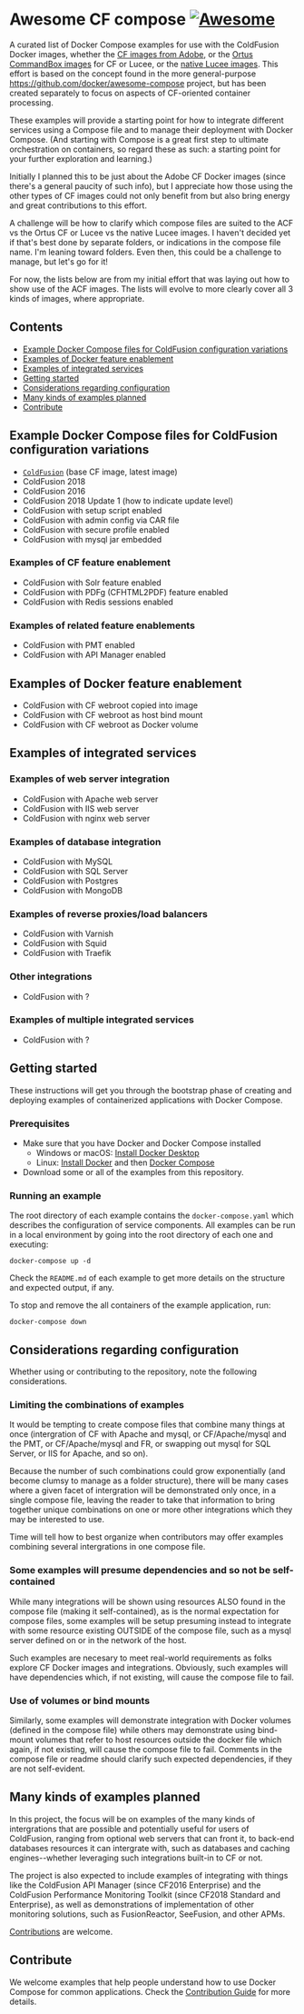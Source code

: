 # Awesome CF compose  [![Awesome](https://awesome.re/badge.svg)](https://awesome.re)

A curated list of Docker Compose examples for use with the ColdFusion Docker images, whether the [CF images from Adobe](https://bintray.com/eaps/coldfusion), or the [Ortus CommandBox images](https://hub.docker.com/r/ortussolutions/commandbox/) for CF or Lucee, or the [native Lucee images](https://hub.docker.com/r/lucee/lucee). This effort is based on the concept found in the more general-purpose https://github.com/docker/awesome-compose project, but has been created separately to focus on aspects of CF-oriented container  processing.

These examples will provide a starting point for how to integrate different services using a Compose file and to manage their deployment with Docker Compose. (And starting with Compose is a great first step to ultimate orchestration on containers, so regard these as such: a starting point for your further exploration and learning.)

Initially I planned this to be just about the Adobe CF Docker images (since there's a general paucity of such info), but I appreciate how those using the other types of CF images could not only benefit from but also bring energy and great contributions to this effort.

A challenge will be how to clarify which compose files are suited to the ACF vs the Ortus CF or Lucee vs the native Lucee images. I haven't decided yet if that's best done by separate folders, or indications in the compose file name. I'm leaning toward folders. Even then, this could be a challenge to manage, but let's go for it!

For now, the lists below are from my initial effort that was laying out how to show use of the ACF images. The lists will evolve to more clearly cover all 3 kinds of images, where appropriate.

## Contents
- [Example Docker Compose files for ColdFusion configuration variations](Example-Docker-Compose-files-for-ColdFusion-configuration-variations)
- [Examples of Docker feature enablement](Examples-of-Docker-feature-enablement)
- [Examples of integrated services](Examples-of-integrated-services)
- [Getting started](#Getting-started)
- [Considerations regarding configuration](#Considerations-regarding-configuration)
- [Many kinds of examples planned](#Many-kinds-of-examples-planned)
- [Contribute](#Contribute)

## Example Docker Compose files for ColdFusion configuration variations
- [`ColdFusion`](https://github.com/carehart/awesome-cf-compose/tree/master/coldfusion) (base CF image, latest image)
- ColdFusion 2018 
- ColdFusion 2016 
- ColdFusion 2018 Update 1 (how to indicate update level)
- ColdFusion with setup script enabled
- ColdFusion with admin config via CAR file
- ColdFusion with secure profile enabled
- ColdFusion with mysql jar embedded

### Examples of CF feature enablement
- ColdFusion with Solr feature enabled
- ColdFusion with PDFg (CFHTML2PDF) feature enabled
- ColdFusion with Redis sessions enabled

### Examples of related feature enablements
- ColdFusion with PMT enabled
- ColdFusion with API Manager enabled

## Examples of Docker feature enablement
- ColdFusion with CF webroot copied into image
- ColdFusion with CF webroot as host bind mount
- ColdFusion with CF webroot as Docker volume

## Examples of integrated services

### Examples of web server integration
- ColdFusion with Apache web server
- ColdFusion with IIS web server
- ColdFusion with nginx web server

### Examples of database integration
- ColdFusion with MySQL
- ColdFusion with SQL Server
- ColdFusion with Postgres
- ColdFusion with MongoDB

### Examples of reverse proxies/load balancers
- ColdFusion with Varnish
- ColdFusion with Squid
- ColdFusion with Traefik

### Other integrations
- ColdFusion with ?

### Examples of multiple integrated services
- ColdFusion with ?

## Getting started

These instructions will get you through the bootstrap phase of creating and deploying examples of containerized applications with Docker Compose.

### Prerequisites

- Make sure that you have Docker and Docker Compose installed
  - Windows or macOS:
    [Install Docker Desktop](https://www.docker.com/get-started)
  - Linux: [Install Docker](https://www.docker.com/get-started) and then
    [Docker Compose](https://github.com/docker/compose)
- Download some or all of the examples from this repository.

### Running an example

The root directory of each example contains the `docker-compose.yaml` which
describes the configuration of service components. All examples can be run in
a local environment by going into the root directory of each one and executing:

```console
docker-compose up -d
```

Check the `README.md` of each example to get more details on the structure and expected output, if any.

To stop and remove the all containers of the example application, run:

```console
docker-compose down
```

## Considerations regarding configuration

Whether using or contributing to the repository, note  the following considerations.

### Limiting the combinations of examples
It would be tempting to create compose files that combine many things at once (intergration of CF with Apache and mysql, or CF/Apache/mysql and the PMT, or CF/Apache/mysql and FR, or swapping out mysql for SQL Server, or IIS for Apache, and so on). 

Because the number of such combinations could grow exponentially (and become clumsy to manage as a folder structure), there will be many cases where a given facet of intergration will be demonstrated only once, in a single compose file, leaving the reader to take that information to bring together unique combinations on one or more other integrations which they may be interested to use. 

Time will tell how to best organize when contributors may offer examples combining several intergrations in one compose file.

### Some examples will presume dependencies and so not be self-contained
While many integrations will be shown using resources ALSO found in the compose file (making it self-contained), as is the normal expectation for compose files, some examples will be setup presuming instead to integrate with some resource existing OUTSIDE of the compose file, such as a mysql server defined on or in the network of the host. 

Such examples are necesary to meet real-world requirements as folks explore CF Docker images and integrations. Obviously, such examples will have dependencies which, if not existing, will cause the compose file to fail. 

### Use of volumes or bind mounts
Similarly, some examples will demonstrate integration with Docker volumes (defined in the compose file) while others may demonstrate using bind-mount volumes that refer to host resources outside the docker file which again, if not existing, will cause the compose file to fail. Comments in the compose file or readme should clarify such expected dependencies, if they are not self-evident.

## Many kinds of examples planned
In this project, the focus will be on examples of the many kinds of intergrations that are possible and potentially useful for users of ColdFusion, ranging from optional web servers that can front it, to back-end databases resources it can intergrate with, such as databases and caching engines--whether leveraging such integrations built-in to CF or not. 

The project is also expected to include examples of integrating with things like the ColdFusion API Manager (since CF2016 Enterprise) and the ColdFusion Performance Monitoring Toolkit (since CF2018 Standard and Enterprise), as well as demonstrations of implementation of other monitoring solutions, such as FusionReactor, SeeFusion, and other APMs.

[Contributions](#Contributions) are welcome.



<!--lint disable awesome-toc-->
## Contribute

We welcome examples that help people understand how to use Docker Compose for common applications. Check the [Contribution Guide](CONTRIBUTING.md) for more details. 
